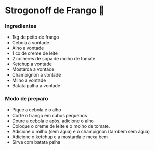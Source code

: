 # Strogonoff de Frango :chicken:

### Ingredientes

- 1kg de peito de frango
- Cebola a vontade
- Alho a vontade
- 1 cx de creme de leite
- 2 colheres de sopa de molho de tomate
- Ketchup a vontade
- Mostarda a vontade
- Champignon a vontade
- Milho a vontade
- Batata palha a vontade

### Modo de preparo

- Pique a cebola e o alho
- Corte o frango em cubos pequenos
- Doure a cebola e após, adicione o alho
- Coloque o creme de leite e o molho de tomate.
- Adicione o milho (sem água) e o champignon (também sem água)
- Adicione o ketchup e a mostarda e mexa bem
- Sirva com batata palha

